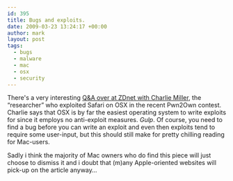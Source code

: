```yaml
---
id: 395
title: Bugs and exploits.
date: 2009-03-23 13:24:17 +00:00
author: mark
layout: post
tags:
  - bugs
  - malware
  - mac
  - osx
  - security
---
```

There's a very interesting [Q&A over at ZDnet with Charlie Miller](http://blogs.zdnet.com/security/?p=2941), the &#8220;researcher&#8221; who exploited Safari on OSX in the recent Pwn2Own contest. Charlie says that OSX is by far the easiest operating system to write exploits for since it employs no anti-exploit measures. _Gulp_. Of course, you need to find a bug before you can write an exploit and even then exploits tend to require some user-input, but this should still make for pretty chilling reading for Mac-users.

Sadly i think the majority of Mac owners who do find this piece will just choose to dismiss it and i doubt that (m)any Apple-oriented websites will pick-up on the article anyway&#8230;
